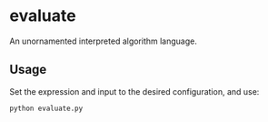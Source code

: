 # evaluate

An unornamented interpreted algorithm language.

## Usage

Set the expression and input to the desired configuration, and use:

`python evaluate.py`